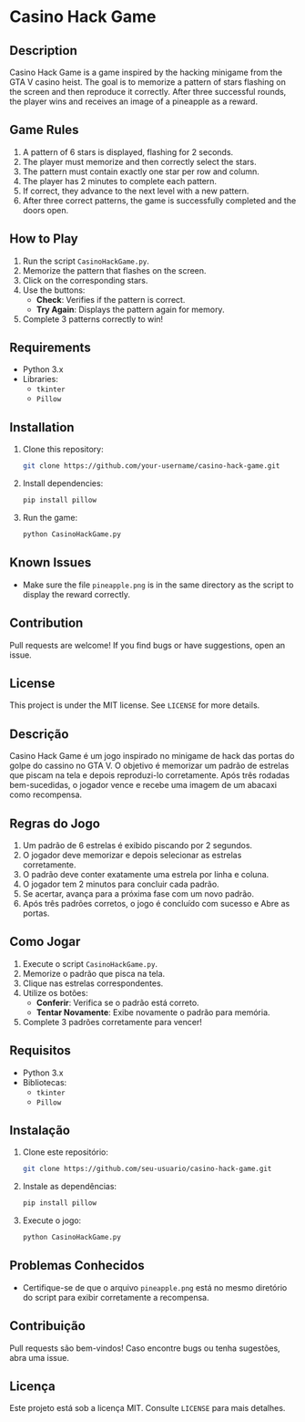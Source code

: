 # Casino Hack Game

## Description

Casino Hack Game is a game inspired by the hacking minigame from the GTA V casino heist. The goal is to memorize a pattern of stars flashing on the screen and then reproduce it correctly. After three successful rounds, the player wins and receives an image of a pineapple as a reward.

## Game Rules

1. A pattern of 6 stars is displayed, flashing for 2 seconds.
2. The player must memorize and then correctly select the stars.
3. The pattern must contain exactly one star per row and column.
4. The player has 2 minutes to complete each pattern.
5. If correct, they advance to the next level with a new pattern.
6. After three correct patterns, the game is successfully completed and the doors open.

## How to Play

1. Run the script `CasinoHackGame.py`.
2. Memorize the pattern that flashes on the screen.
3. Click on the corresponding stars.
4. Use the buttons:
   - **Check**: Verifies if the pattern is correct.
   - **Try Again**: Displays the pattern again for memory.
5. Complete 3 patterns correctly to win!

## Requirements

- Python 3.x
- Libraries:
  - `tkinter`
  - `Pillow`

## Installation

1. Clone this repository:
   ```sh
   git clone https://github.com/your-username/casino-hack-game.git
   ```
2. Install dependencies:
   ```sh
   pip install pillow
   ```
3. Run the game:
   ```sh
   python CasinoHackGame.py
   ```

## Known Issues

- Make sure the file `pineapple.png` is in the same directory as the script to display the reward correctly.

## Contribution

Pull requests are welcome! If you find bugs or have suggestions, open an issue.

## License

This project is under the MIT license. See `LICENSE` for more details.


## Descrição

Casino Hack Game é um jogo inspirado no minigame de hack das portas do golpe do cassino no GTA V. O objetivo é memorizar um padrão de estrelas que piscam na tela e depois reproduzi-lo corretamente. Após três rodadas bem-sucedidas, o jogador vence e recebe uma imagem de um abacaxi como recompensa.

## Regras do Jogo

1. Um padrão de 6 estrelas é exibido piscando por 2 segundos.
2. O jogador deve memorizar e depois selecionar as estrelas corretamente.
3. O padrão deve conter exatamente uma estrela por linha e coluna.
4. O jogador tem 2 minutos para concluir cada padrão.
5. Se acertar, avança para a próxima fase com um novo padrão.
6. Após três padrões corretos, o jogo é concluído com sucesso e Abre as portas.

## Como Jogar

1. Execute o script `CasinoHackGame.py`.
2. Memorize o padrão que pisca na tela.
3. Clique nas estrelas correspondentes.
4. Utilize os botões:
   - **Conferir**: Verifica se o padrão está correto.
   - **Tentar Novamente**: Exibe novamente o padrão para memória.
5. Complete 3 padrões corretamente para vencer!

## Requisitos

- Python 3.x
- Bibliotecas:
  - `tkinter`
  - `Pillow`

## Instalação

1. Clone este repositório:
   ```sh
   git clone https://github.com/seu-usuario/casino-hack-game.git
   ```
2. Instale as dependências:
   ```sh
   pip install pillow
   ```
3. Execute o jogo:
   ```sh
   python CasinoHackGame.py
   ```

## Problemas Conhecidos

- Certifique-se de que o arquivo `pineapple.png` está no mesmo diretório do script para exibir corretamente a recompensa.

## Contribuição

Pull requests são bem-vindos! Caso encontre bugs ou tenha sugestões, abra uma issue.

## Licença

Este projeto está sob a licença MIT. Consulte `LICENSE` para mais detalhes.

